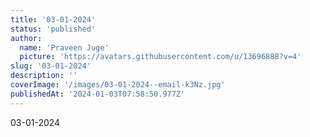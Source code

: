 ```yaml
---
title: '03-01-2024'
status: 'published'
author:
  name: 'Praveen Juge'
  picture: 'https://avatars.githubusercontent.com/u/13696888?v=4'
slug: '03-01-2024'
description: ''
coverImage: '/images/03-01-2024--email-k3Nz.jpg'
publishedAt: '2024-01-03T07:58:50.977Z'
---
```


03-01-2024